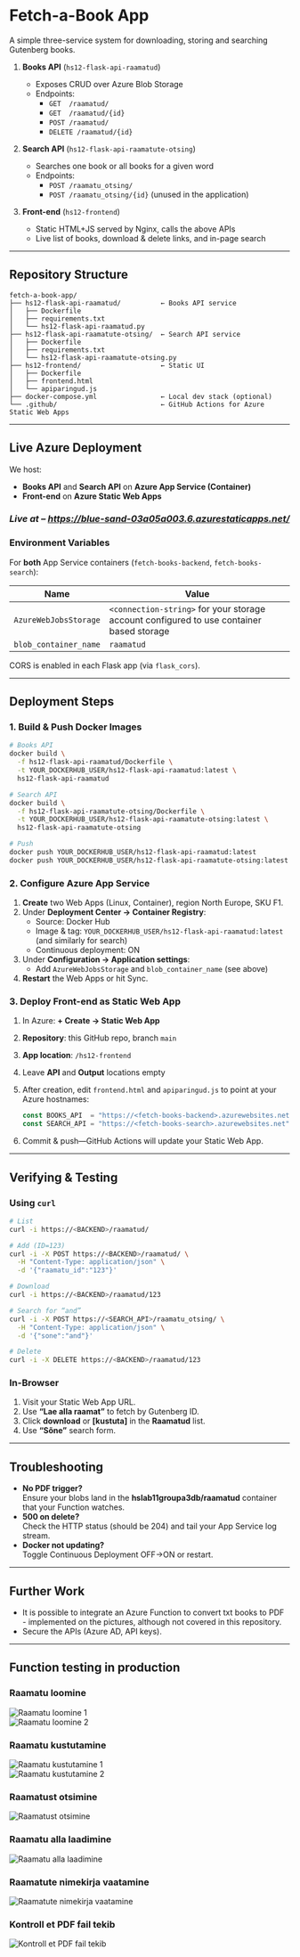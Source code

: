 # Fetch-a-Book App

A simple three-service system for downloading, storing and searching Gutenberg books.

1. **Books API** (`hs12-flask-api-raamatud`)  
   - Exposes CRUD over Azure Blob Storage   
   - Endpoints:  
     - `GET  /raamatud/`  
     - `GET  /raamatud/{id}`  
     - `POST /raamatud/`  
     - `DELETE /raamatud/{id}`  

2. **Search API** (`hs12-flask-api-raamatute-otsing`)  
   - Searches one book or all books for a given word  
   - Endpoints:  
     - `POST /raamatu_otsing/`  
     - `POST /raamatu_otsing/{id}`  (unused in the application)

3. **Front-end** (`hs12-frontend`)  
   - Static HTML+JS served by Nginx, calls the above APIs  
   - Live list of books, download & delete links, and in-page search  

---

## Repository Structure

```
fetch-a-book-app/
├── hs12-flask-api-raamatud/          ← Books API service
│   ├── Dockerfile
│   ├── requirements.txt
│   └── hs12-flask-api-raamatud.py
├── hs12-flask-api-raamatute-otsing/  ← Search API service
│   ├── Dockerfile
│   ├── requirements.txt
│   └── hs12-flask-api-raamatute-otsing.py
├── hs12-frontend/                    ← Static UI
│   ├── Dockerfile
│   ├── frontend.html
│   └── apiparingud.js
├── docker-compose.yml                ← Local dev stack (optional)
└── .github/                          ← GitHub Actions for Azure Static Web Apps
```

---

## Live Azure Deployment

We host:

- **Books API** and **Search API** on **Azure App Service (Container)**  
- **Front-end** on **Azure Static Web Apps**

### *Live at – https://blue-sand-03a05a003.6.azurestaticapps.net/*


### Environment Variables

For **both** App Service containers (`fetch-books-backend`, `fetch-books-search`):

| Name                  | Value                                                                                    |
| --------------------- |------------------------------------------------------------------------------------------|
| `AzureWebJobsStorage` | `<connection-string>` for your storage account configured to use container based storage |
| `blob_container_name` | `raamatud`                                                                               |

CORS is enabled in each Flask app (via `flask_cors`).

---

## Deployment Steps

### 1. Build & Push Docker Images

```bash
# Books API
docker build \
  -f hs12-flask-api-raamatud/Dockerfile \
  -t YOUR_DOCKERHUB_USER/hs12-flask-api-raamatud:latest \
  hs12-flask-api-raamatud

# Search API
docker build \
  -f hs12-flask-api-raamatute-otsing/Dockerfile \
  -t YOUR_DOCKERHUB_USER/hs12-flask-api-raamatute-otsing:latest \
  hs12-flask-api-raamatute-otsing

# Push
docker push YOUR_DOCKERHUB_USER/hs12-flask-api-raamatud:latest
docker push YOUR_DOCKERHUB_USER/hs12-flask-api-raamatute-otsing:latest
```

### 2. Configure Azure App Service

1. **Create** two Web Apps (Linux, Container), region North Europe, SKU F1.  
2. Under **Deployment Center → Container Registry**:  
   - Source: Docker Hub  
   - Image & tag: `YOUR_DOCKERHUB_USER/hs12-flask-api-raamatud:latest` (and similarly for search)  
   - Continuous deployment: ON  
3. Under **Configuration → Application settings**:  
   - Add `AzureWebJobsStorage` and `blob_container_name` (see above)  
4. **Restart** the Web Apps or hit Sync.

### 3. Deploy Front-end as Static Web App

1. In Azure: **+ Create → Static Web App**  
2. **Repository**: this GitHub repo, branch `main`  
3. **App location**: `/hs12-frontend`  
4. Leave **API** and **Output** locations empty  
5. After creation, edit `frontend.html` and `apiparingud.js` to point at your Azure hostnames:

   ```js
   const BOOKS_API  = "https://<fetch-books-backend>.azurewebsites.net";
   const SEARCH_API = "https://<fetch-books-search>.azurewebsites.net";
   ```

6. Commit & push—GitHub Actions will update your Static Web App.

---

## Verifying & Testing

### Using `curl`

```bash
# List
curl -i https://<BACKEND>/raamatud/

# Add (ID=123)
curl -i -X POST https://<BACKEND>/raamatud/ \
  -H "Content-Type: application/json" \
  -d '{"raamatu_id":"123"}'

# Download
curl -i https://<BACKEND>/raamatud/123

# Search for “and”
curl -i -X POST https://<SEARCH_API>/raamatu_otsing/ \
  -H "Content-Type: application/json" \
  -d '{"sone":"and"}'

# Delete
curl -i -X DELETE https://<BACKEND>/raamatud/123
```

### In-Browser

1. Visit your Static Web App URL.  
2. Use **“Lae alla raamat”** to fetch by Gutenberg ID.  
3. Click **download** or **[kustuta]** in the **Raamatud** list.  
4. Use **“Sõne”** search form.

---

## Troubleshooting

- **No PDF trigger?**  
  Ensure your blobs land in the **hslab11groupa3db/raamatud** container that your Function watches.  
- **500 on delete?**  
  Check the HTTP status (should be 204) and tail your App Service log stream.  
- **Docker not updating?**  
  Toggle Continuous Deployment OFF→ON or restart.  

---

## Further Work

- It is possible to integrate an Azure Function to convert txt books to PDF - implemented on the pictures, although not covered in this repository.
- Secure the APIs (Azure AD, API keys).

---

## Function testing in production

### Raamatu loomine
![Raamatu loomine 1](images/Raamatu-loomine1.png)  
![Raamatu loomine 2](images/Raamatu-loomine2.png)

### Raamatu kustutamine
![Raamatu kustutamine 1](images/Raamatu-kustutamine1.png)  
![Raamatu kustutamine 2](images/Raamatu-kustutamine2.png)

### Raamatust otsimine
![Raamatust otsimine](images/Raamatust-otsimine.png)  

### Raamatu alla laadimine
![Raamatu alla laadimine](images/Raamatu-alla-laadimine.png)  

### Raamatute nimekirja vaatamine
![Raamatute nimekirja vaatamine](images/Raamatute-nimekirja-vaatamine.png)  

### Kontroll et PDF fail tekib
![Kontroll et PDF fail tekib](images/Kontroll-et-PDF-fail-tekib.png)
